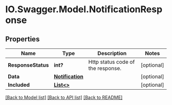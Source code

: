 # IO.Swagger.Model.NotificationResponse
## Properties

Name | Type | Description | Notes
------------ | ------------- | ------------- | -------------
**ResponseStatus** | **int?** | Http status code of the response. | [optional] 
**Data** | [**Notification**](Notification.md) |  | [optional] 
**Included** | [**List&lt;&gt;**](.md) |  | [optional] 

[[Back to Model list]](../README.md#documentation-for-models) [[Back to API list]](../README.md#documentation-for-api-endpoints) [[Back to README]](../README.md)

